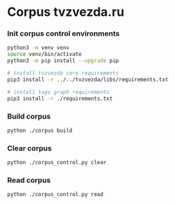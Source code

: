 # Corpus tvzvezda.ru

### Init corpus control environments
```bash
python3 -m venv venv
source venv/bin/activate
python3 -m pip install --upgrade pip

# install tvzvezda core requirements
pip3 install -r ../../tvzvezda/libs/requirements.txt

# install tags graph requirements
pip3 install -r ./requirements.txt
```

### Build corpus
```bash
python ./corpus build
```

### Clear corpus
```bash
python ./corpus_control.py clear
```

### Read corpus
```bash
python ./corpus_control.py read
```